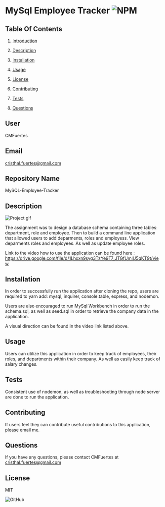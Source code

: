 # MySql Employee Tracker ![NPM](https://img.shields.io/npm/l/sta)

## Table Of Contents 

1) [Introduction](#user) 

2) [Description](#description)

3) [Installation](#installation)

4) [Usage](#usage)

5) [License](#license)

6) [Contributing](#contributing)

7) [Tests](#tests)

7) [Questions](#questions)
## User

CMFuertes

## Email

cristhal.fuertes@gmail.com

## Repository Name

MySQL-Employee-Tracker

## Description

![Project gif]()

The assignment was to design a database schema containing three tables: department, role and employee. Then to build a command line application that allowed users to add deparments, roles and employess. View deparments roles and employees. As well as update employee roles. 

Link to the video how to use the application can be found here : https://drive.google.com/file/d/1Lhxxn9syg3TzYe9T7_JTGfUmIU5qKT9t/view

## Installation

In order to successfully run the application after cloning the repo, users are required to yarn add: mysql, inquirer, console.table, express, and nodemon. 

Users are also encouraged to run MySql Workbench in order to run the schema.sql, as well as seed.sql in order to retrieve the company data in the application. 

A visual direction can be found in the video link listed above. 

## Usage

Users can utilize this application in order to keep track of employees, their roles, and departments within their company. As well as easily keep track of salary changes.

## Tests

Consistent use of nodemon, as well as troubleshooting through node server are done to run the application. 

## Contributing

If users feel they can contribute useful contributions to this application, please email me. 

## Questions

If you have any questions, please contact CMFuertes at cristhal.fuertes@gmail.com
## License

MIT

![GitHub](https://img.shields.io/github/license/CMFuertes/MySQL-Employee-Tracker)